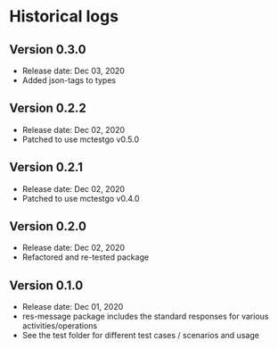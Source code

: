 # Historical logs

## Version 0.3.0

- Release date: Dec 03, 2020
- Added json-tags to types

## Version 0.2.2

- Release date: Dec 02, 2020
- Patched to use mctestgo v0.5.0

## Version 0.2.1

- Release date: Dec 02, 2020
- Patched to use mctestgo v0.4.0

## Version 0.2.0

- Release date: Dec 02, 2020
- Refactored and re-tested package

## Version 0.1.0

- Release date: Dec 01, 2020
- res-message package includes the standard responses for various activities/operations
- See the test folder for different test cases / scenarios and usage
